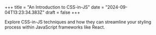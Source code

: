 +++
title = "An Introduction to CSS-in-JS"
date = "2024-09-04T13:23:34.383Z"
draft = false
+++

Explore CSS-in-JS techniques and how they can streamline your styling process within JavaScript frameworks like React.
        